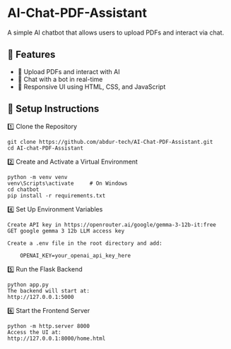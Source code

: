 # AI-Chat-PDF-Assistant
A simple AI chatbot that allows users to upload PDFs and interact via chat.

## 🌟 Features
- 📂 Upload PDFs and interact with AI
- 💬 Chat with a bot in real-time
- 🎨 Responsive UI using HTML, CSS, and JavaScript

## 🚀 Setup Instructions

1️⃣ Clone the Repository

    git clone https://github.com/abdur-tech/AI-Chat-PDF-Assistant.git
    cd AI-chat-PDF-Assistant

2️⃣ Create and Activate a Virtual Environment

    python -m venv venv
    venv\Scripts\activate     # On Windows
    cd chatbot
    pip install -r requirements.txt

4️⃣ Set Up Environment Variables

    Create API key in https://openrouter.ai/google/gemma-3-12b-it:free
    GET google gemma 3 12b LLM access key

    Create a .env file in the root directory and add:

        OPENAI_KEY=your_openai_api_key_here

5️⃣ Run the Flask Backend

    python app.py
    The backend will start at:
    http://127.0.0.1:5000

6️⃣ Start the Frontend Server

    python -m http.server 8000
    Access the UI at:
    http://127.0.0.1:8000/home.html

